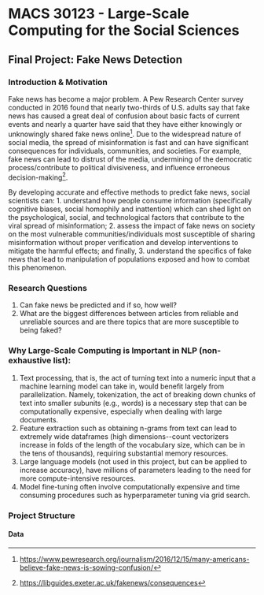 # MACS 30123 - Large-Scale Computing for the Social Sciences

## Final Project: Fake News Detection

### Introduction & Motivation
Fake news has become a major problem. A Pew Research Center survey conducted in 2016 found that nearly two-thirds of U.S. adults say that fake news has caused a great deal of confusion about basic facts of current events and nearly a quarter have said that they have either knowingly or unknowingly shared fake news online[^1]. Due to the widespread nature of social media, the spread of misinformation is fast and can have significant consequences for individuals, communities, and societies. For example, fake news can lead to distrust of the media, undermining of the democratic process/contribute to political divisiveness, and influence erroneous decision-making[^2].

By developing accurate and effective methods to predict fake news, social scientists can: 1. understand how people consume information (specifically cognitive biases, social homophily and inattention) which can shed light on the psychological, social, and technological factors that contribute to the viral spread of misinformation; 2. assess the impact of fake news on society on the most vulnerable communities/individuals most susceptible of sharing misinformation without proper verification and develop interventions to mitigate the harmful effects; and finally, 3. understand the specifics of fake news that lead to manipulation of populations exposed and how to combat this phenomenon.

### Research Questions
1. Can fake news be predicted and if so, how well?
2. What are the biggest differences between articles from reliable and unreliable sources and are there topics that are more susceptible to being faked?

### Why Large-Scale Computing is Important in NLP (non-exhaustive list):
1. Text processing, that is, the act of turning text into a numeric input that a machine learning model can take in, would benefit largely from parallelization. Namely, tokenization, the act of breaking down chunks of text into smaller subunits (e.g., words) is a necessary step that can be computationally expensive, especially when dealing with large documents.
2. Feature extraction such as obtaining n-grams from text can lead to extremely wide dataframes (high dimensions--count vectorizers increase in folds of the length of the vocabulary size, which can be in the tens of thousands), requiring substantial memory resources.
3. Large language models (not used in this project, but can be applied to increase accuracy), have millions of parameters leading to the need for more compute-intensive resources.
4. Model fine-tuning often involve computationally expensive and time consuming procedures such as hyperparameter tuning via grid search.

### Project Structure

#### Data


[^1]: https://www.pewresearch.org/journalism/2016/12/15/many-americans-believe-fake-news-is-sowing-confusion/
[^2]: https://libguides.exeter.ac.uk/fakenews/consequences